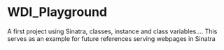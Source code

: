 WDI_Playground
==============
A first project using Sinatra, classes, instance and class variables....
This serves as an example for future references serving webpages in Sinatra
